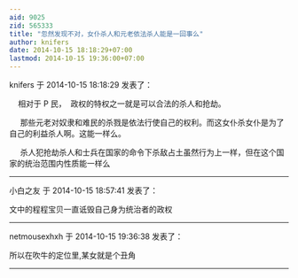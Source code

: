 ```yaml
---
aid: 9025
zid: 565333
title: "忽然发现不对，女仆杀人和元老依法杀人能是一回事么"
author: knifers
date: 2014-10-15 18:18:29+07:00
lastmod: 2014-10-15 19:36:00+07:00
---
```


knifers 于 2014-10-15 18:18:29 发表了：

&nbsp; &nbsp; 相对于 P 民，&nbsp;&nbsp;政权的特权之一就是可以合法的杀人和抢劫。

&nbsp; &nbsp;&nbsp;&nbsp;那些元老对奴隶和难民的杀戮是依法行使自己的权利。而这女仆杀女仆是为了自己的利益杀人啊。这能一样么。

&nbsp; &nbsp;&nbsp;&nbsp;杀人犯抢劫杀人和士兵在国家的命令下杀敌占土虽然行为上一样，但在这个国家的统治范围内性质能一样么

---

小白之友 于 2014-10-15 18:57:41 发表了：

文中的程程宝贝一直诋毁自己身为统治者的政权

---

netmousexhxh 于 2014-10-15 19:36:38 发表了：

所以在吹牛的定位里,某女就是个丑角

---
